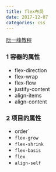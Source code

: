 ```yaml
---
title: flex布局
date: 2017-12-07 
categories: css
---
```


[阮一峰教程](http://www.ruanyifeng.com/blog/2015/07/flex-grammar.html)

### 1 容器的属性

- flex-direction
- flex-wrap
- flex-flow
- justify-content
- align-items
- align-content

### 2 项目的属性

- order`
- `flex-grow`
- `flex-shrink`
- `flex-basis`
- `flex`
- `align-self`